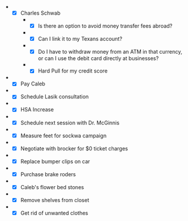 - - [X] Charles Schwab
    - - [X] Is there an option to avoid money transfer fees abroad?
    - - [X] Can I link it to my Texans account?
    - - [X] Do I have to withdraw money from an ATM in that currency, or can I use the debit card directly at businesses?
    - - [X] Hard Pull for my credit score
- - [X] Pay Caleb
- - [X] Schedule Lasik consultation
- - [X] HSA Increase
- - [X] Schedule next session with Dr. McGinnis
- - [X] Measure feet for sockwa campaign
- - [X] Negotiate with brocker for $0 ticket charges
- - [X] Replace bumper clips on car
- - [X] Purchase brake roders
- - [X] Caleb's flower bed stones
- - [X] Remove shelves from closet
- - [X] Get rid of unwanted clothes